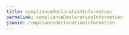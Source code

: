 ```yaml
---
title: complianceDeclarationInformation
permalink: complianceDeclarationInformation
jsonid: compliancedeclarationinformation
---
```

